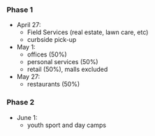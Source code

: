 ### Phase 1
- April 27:
    - Field Services (real estate, lawn care, etc)
    - curbside pick-up
- May 1: 
    - offices (50%)
    - personal services (50%)
    - retail (50%), malls excluded
- May 27:
    - restaurants (50%)
### Phase 2 
- June 1:
    - youth sport and day camps
